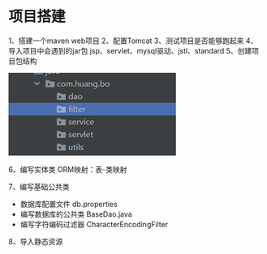 # 项目搭建
1、搭建一个maven web项目
2、配置Tomcat
3、测试项目是否能够跑起来
4、导入项目中会遇到的jar包
   jsp、servlet、mysql驱动、jstl、standard
5、创建项目包结构

![img.png](img.png)

6、编写实体类
ORM映射：表-类映射

7、编写基础公共类
* 数据库配置文件
  db.properties
* 编写数据库的公共类
  BaseDao.java
* 编写字符编码过滤器
  CharacterEncodingFilter

8、导入静态资源